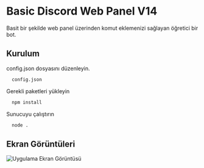 
# Basic Discord Web Panel V14

Basit bir şekilde web panel üzerinden komut eklemenizi sağlayan öğretici bir bot.



## Kurulum

config.json dosyasını düzenleyin.

```bash
  config.json
```

Gerekli paketleri yükleyin

```bash
  npm install
```

Sunucuyu çalıştırın

```bash
  node .
```

  
## Ekran Görüntüleri

![Uygulama Ekran Görüntüsü](https://images.modloff.net/images/78dce.png)

  
